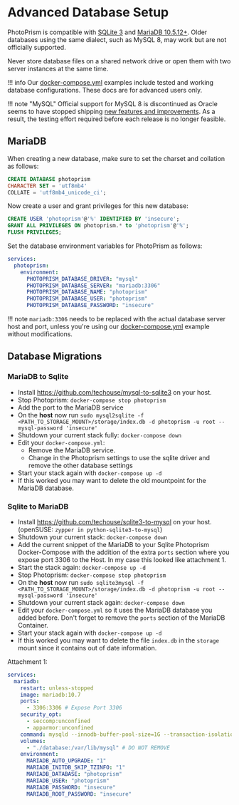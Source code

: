 # Advanced Database Setup

PhotoPrism is compatible with [SQLite 3](https://www.sqlite.org/) and [MariaDB 10.5.12+](https://mariadb.org/).
Older databases using the same dialect, such as MySQL 8, may work but are not officially supported.

Never store database files on a shared network drive or open them with two server instances at the same time.

!!! info
    Our [docker-compose.yml](https://dl.photoprism.app/docker/) examples include
    tested and working database configurations. These docs are for advanced users only.

!!! note "MySQL"
    Official support for MySQL 8 is discontinued as Oracle seems to have stopped shipping [new features and improvements](https://github.com/photoprism/photoprism/issues/1764).
    As a result, the testing effort required before each release is no longer feasible.

## MariaDB ##

When creating a new database, make sure to set the charset and collation as follows:

```sql
CREATE DATABASE photoprism
CHARACTER SET = 'utf8mb4'
COLLATE = 'utf8mb4_unicode_ci';
```

Now create a user and grant privileges for this new database:

```sql
CREATE USER 'photoprism'@'%' IDENTIFIED BY 'insecure';
GRANT ALL PRIVILEGES ON photoprism.* to 'photoprism'@'%';
FLUSH PRIVILEGES;
```

Set the database environment variables for PhotoPrism as follows:

```yaml
services:
  photoprism:
    environment:
      PHOTOPRISM_DATABASE_DRIVER: "mysql"
      PHOTOPRISM_DATABASE_SERVER: "mariadb:3306"
      PHOTOPRISM_DATABASE_NAME: "photoprism"
      PHOTOPRISM_DATABASE_USER: "photoprism"
      PHOTOPRISM_DATABASE_PASSWORD: "insecure"
```

!!! note
    `mariadb:3306` needs to be replaced with the actual database server host and port, 
    unless you're using our [docker-compose.yml](https://dl.photoprism.app/docker/docker-compose.yml)
    example without modifications.

## Database Migrations ##

### MariaDB to Sqlite ###

- Install <https://github.com/techouse/mysql-to-sqlite3> on your host.
- Stop Photoprism: `docker-compose stop photoprism`
- Add the port to the MariaDB service
- On the **host** now run `sudo mysql2sqlite -f <PATH_TO_STORAGE_MOUNT>/storage/index.db -d photoprism -u root --mysql-password 'insecure'`
- Shutdown your current stack fully: `docker-compose down`
- Edit your `docker-compose.yml`:
  - Remove the MariaDB service.
  - Change in the Photoprism settings to use the sqlite driver and remove the other database settings
- Start your stack again with `docker-compose up -d`
- If this worked you may want to delete the old mountpoint for the MariaDB database.

### Sqlite to MariaDB ###

- Install <https://github.com/techouse/sqlite3-to-mysql> on your host. (openSUSE: `zypper in python-sqlite3-to-mysql`)
- Shutdown your current stack: `docker-compose down`
- Add the current snippet of the MariaDB to your Sqlite Photoprism Docker-Compose with the addition of the extra `ports`
  section where you expose port 3306 to the Host. In my case this looked like attachment 1.
- Start the stack again: `docker-compose up -d`
- Stop Photoprism: `docker-compose stop photoprism`
- On the **host** now run `sudo sqlite3mysql -f <PATH_TO_STORAGE_MOUNT>/storage/index.db -d photoprism -u root --mysql-password 'insecure'`
- Shutdown your current stack again: `docker-compose down`
- Edit your `docker-compose.yml` so it uses the MariaDB database you added before. Don't forget to remove the `ports`
  section of the MariaDB Container.
- Start your stack again with `docker-compose up -d`
- If this worked you may want to delete the file `index.db` in the `storage` mount since it contains out of date
  information.

Attachment 1:

```yaml
services:
  mariadb:
    restart: unless-stopped
    image: mariadb:10.7
    ports:
      - 3306:3306 # Expose Port 3306 
    security_opt:
      - seccomp:unconfined
      - apparmor:unconfined
    command: mysqld --innodb-buffer-pool-size=1G --transaction-isolation=READ-COMMITTED --character-set-server=utf8mb4 --collation-server=utf8mb4_unicode_ci --max-connections=512 --innodb-rollback-on-timeout=OFF --innodb-lock-wait-timeout=120
    volumes:
      - "./database:/var/lib/mysql" # DO NOT REMOVE
    environment:
      MARIADB_AUTO_UPGRADE: "1"
      MARIADB_INITDB_SKIP_TZINFO: "1"
      MARIADB_DATABASE: "photoprism"
      MARIADB_USER: "photoprism"
      MARIADB_PASSWORD: "insecure"
      MARIADB_ROOT_PASSWORD: "insecure"
```
